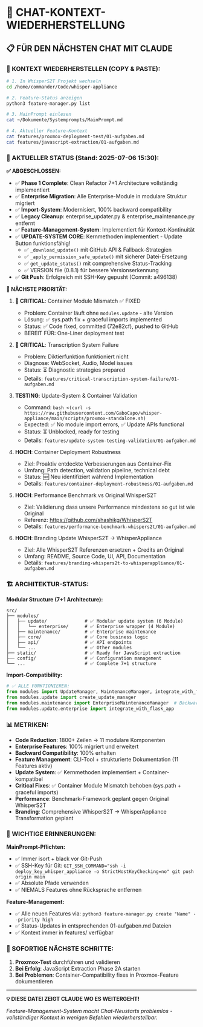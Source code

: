 # 🎯 CHAT-KONTEXT-WIEDERHERSTELLUNG

## 📋 **FÜR DEN NÄCHSTEN CHAT MIT CLAUDE**

### **🔄 KONTEXT WIEDERHERSTELLEN (COPY & PASTE):**

```bash
# 1. In WhisperS2T Projekt wechseln
cd /home/commander/Code/whisper-appliance

# 2. Feature-Status anzeigen
python3 feature-manager.py list

# 3. MainPrompt einlesen  
cat ~/Dokumente/Systemprompts/MainPrompt.md

# 4. Aktueller Feature-Kontext
cat features/proxmox-deployment-test/01-aufgaben.md
cat features/javascript-extraction/01-aufgaben.md
```

### **🎯 AKTUELLER STATUS (Stand: 2025-07-06 15:30):**

**✅ ABGESCHLOSSEN:**
- ✅ **Phase 1 Complete**: Clean Refactor 7+1 Architecture vollständig implementiert
- ✅ **Enterprise Migration**: Alle Enterprise-Module in modulare Struktur migriert  
- ✅ **Import-System**: Modernisiert, 100% backward compatibility
- ✅ **Legacy Cleanup**: enterprise_updater.py & enterprise_maintenance.py entfernt
- ✅ **Feature-Management-System**: Implementiert für Kontext-Kontinuität
- ✅ **UPDATE-SYSTEM CORE**: Kernmethoden implementiert - Update Button funktionsfähig!
  - ✅ `_download_update()` mit GitHub API & Fallback-Strategien
  - ✅ `_apply_permission_safe_update()` mit sicherer Datei-Ersetzung
  - ✅ `get_update_status()` mit comprehensive Status-Tracking
  - ✅ VERSION file (0.8.1) für bessere Versionserkennung
- ✅ **Git Push**: Erfolgreich mit SSH-Key gepusht (Commit: a496138)

**🎯 NÄCHSTE PRIORITÄT:**
1. **🚨 CRITICAL**: Container Module Mismatch ✅ FIXED
   - Problem: Container läuft ohne `modules.update` - alte Version
   - Lösung: ✅ sys.path fix + graceful imports implemented
   - Status: ✅ Code fixed, committed (72e82cf), pushed to GitHub
   - BEREIT FÜR: One-Liner deployment test

2. **🚨 CRITICAL**: Transcription System Failure  
   - Problem: Diktierfunktion funktioniert nicht
   - Diagnose: WebSocket, Audio, Model issues
   - Status: ⏳ Diagnostic strategies prepared
   - Details: `features/critical-transcription-system-failure/01-aufgaben.md`

3. **TESTING**: Update-System & Container Validation
   - Command: `bash <(curl -s https://raw.githubusercontent.com/GaboCapo/whisper-appliance/main/scripts/proxmox-standalone.sh)`
   - Expected: ✅ No module import errors, ✅ Update APIs functional
   - Status: ⏳ Unblocked, ready for testing
   - Details: `features/update-system-testing-validation/01-aufgaben.md`

4. **HOCH**: Container Deployment Robustness
   - Ziel: Proaktiv entdeckte Verbesserungen aus Container-Fix
   - Umfang: Path detection, validation pipeline, technical debt
   - Status: 🆕 Neu identifiziert während Implementation
   - Details: `features/container-deployment-robustness/01-aufgaben.md`

5. **HOCH**: Performance Benchmark vs Original WhisperS2T
   - Ziel: Validierung dass unsere Performance mindestens so gut ist wie Original
   - Referenz: https://github.com/shashikg/WhisperS2T
   - Details: `features/performance-benchmark-whispers2t/01-aufgaben.md`

6. **HOCH**: Branding Update WhisperS2T → WhisperAppliance  
   - Ziel: Alle WhisperS2T Referenzen ersetzen + Credits an Original
   - Umfang: README, Source Code, UI, API, Documentation
   - Details: `features/branding-whispers2t-to-whisperappliance/01-aufgaben.md`

### **🏗️ ARCHITEKTUR-STATUS:**

**Modular Structure (7+1 Architecture):**
```
src/
├── modules/
│   ├── update/              # ✅ Modular update system (6 Module)
│   │   └── enterprise/      # ✅ Enterprise wrapper (4 Module)
│   ├── maintenance/         # ✅ Enterprise maintenance
│   ├── core/                # ✅ Core business logic
│   ├── api/                 # ✅ API endpoints
│   └── ...                  # ✅ Other modules
├── static/                  # ✅ Ready for JavaScript extraction
├── config/                  # ✅ Configuration management
└── ...                      # ✅ Complete 7+1 structure
```

**Import-Compatibility:**
```python
# ✅ ALLE FUNKTIONIEREN:
from modules import UpdateManager, MaintenanceManager, integrate_with_flask_app
from modules.update import create_update_manager
from modules.maintenance import EnterpriseMaintenanceManager  # Backward compatibility
from modules.update.enterprise import integrate_with_flask_app
```

### **📊 METRIKEN:**
- **Code Reduction**: 1800+ Zeilen → 11 modulare Komponenten
- **Enterprise Features**: 100% migriert und erweitert  
- **Backward Compatibility**: 100% erhalten
- **Feature Management**: CLI-Tool + strukturierte Dokumentation (11 Features aktiv)
- **Update System**: ✅ Kernmethoden implementiert + Container-kompatibel
- **Critical Fixes**: ✅ Container Module Mismatch behoben (sys.path + graceful imports)
- **Performance**: Benchmark-Framework geplant gegen Original WhisperS2T
- **Branding**: Comprehensive WhisperS2T → WhisperAppliance Transformation geplant

### **🚨 WICHTIGE ERINNERUNGEN:**

**MainPrompt-Pflichten:**
- ✅ Immer isort + black vor Git-Push
- ✅ SSH-Key für Git: `GIT_SSH_COMMAND="ssh -i deploy_key_whisper_appliance -o StrictHostKeyChecking=no" git push origin main`
- ✅ Absolute Pfade verwenden
- ✅ NIEMALS Features ohne Rücksprache entfernen

**Feature-Management:**
- ✅ Alle neuen Features via: `python3 feature-manager.py create "Name" --priority high`
- ✅ Status-Updates in entsprechenden 01-aufgaben.md Dateien
- ✅ Kontext immer in features/ verfügbar

### **🎯 SOFORTIGE NÄCHSTE SCHRITTE:**

1. **Proxmox-Test** durchführen und validieren
2. **Bei Erfolg**: JavaScript Extraction Phase 2A starten
3. **Bei Problemen**: Container-Compatibility fixes in Proxmox-Feature dokumentieren

---

**💡 DIESE DATEI ZEIGT CLAUDE WO ES WEITERGEHT!**

*Feature-Management-System macht Chat-Neustarts problemlos - vollständiger Kontext in wenigen Befehlen wiederherstellbar.*
